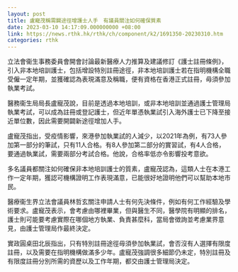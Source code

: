 ```yaml
---
layout: post
title: 盧寵茂稱需闢途徑增護士人手　有議員關注如何確保質素
date: 2023-03-10 14:17:09.000000000 +08:00
link: https://news.rthk.hk/rthk/ch/component/k2/1691350-20230310.htm
categories: rthk
---
```


立法會衞生事務委員會開會討論最新醫療人力推算及建議修訂《護士註冊條例》，引入非本地培訓護士，包括增設特別註冊途徑，非本地培訓護士若在指明機構全職受僱一定年期，並獲確認為表現滿意及稱職，便有資格在香港正式註冊，毋須參加執業考試。

醫務衞生局局長盧寵茂說，目前是透過本地培訓，或非本地培訓並通過護士管理局執業考試，可以成為註冊或登記護士，但近年單憑執業試引入海外護士已下降至接近單位數，因此需要開闢新途徑增加人手。

盧寵茂指出，受疫情影響，來港參加執業試的人減少，以2021年為例，有73人參加第一部分的筆試，只有11人合格。有8人參加第二部分的實習試，有4人合格，要通過執業試，需要兩部分考試合格。他說，合格率低亦令影響投考意欲。

多名議員都關注如何確保非本地培訓護士的質素，盧寵茂認為，這類人士在本港工作一定年期，獲認可機構證明工作表現滿意，已能很好地證明他們可以幫助本地市民。

醫療衞生界立法會議員林哲玄關注申請人士有何先決條件，例如有何工作經驗及學術要求。盧寵茂表示，會考慮由哪裡畢業，但與醫生不同，醫學院有明顯的排名，護士則可能要考慮實際在哪個地方執業、負責甚麼科，當局會徴詢並考慮業界意見，由護士管理局作最終決定。

實政圓桌田北辰指出，只有特別註冊途徑毋須參加執業試，會否沒有人選擇有限度註冊，以及需要在指明機構做滿多少年。盧寵茂強調很多細節仍未定，特別註冊及有限度註冊分別所需的資歷以及工作年期，都交由護士管理局決定。
